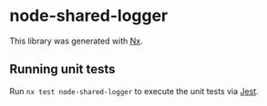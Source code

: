 # node-shared-logger

This library was generated with [Nx](https://nx.dev).

## Running unit tests

Run `nx test node-shared-logger` to execute the unit tests via [Jest](https://jestjs.io).
